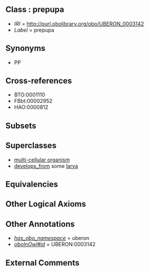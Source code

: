
## Class : prepupa

 * *IRI* = http://purl.obolibrary.org/obo/UBERON_0003142
 * *Label* = prepupa

## Synonyms

 * PP

## Cross-references

 * BTO:0001110
 * FBbt:00002952
 * HAO:0000812

## Subsets


## Superclasses

 * [multi-cellular organism](../../UBERON/68/UBERON_0000468.md)
 * [develops_from](../../RO/02/RO_0002202.md) some [larva](../../UBERON/48/UBERON_0002548.md)

## Equivalencies


## Other Logical Axioms


## Other Annotations

 * *[has_obo_namespace](../../ce/oboInOwl#hasOBONamespace.md)* = uberon
 * *[oboInOwl#id](../../id/oboInOwl#id.md)* = UBERON:0003142

## External Comments

